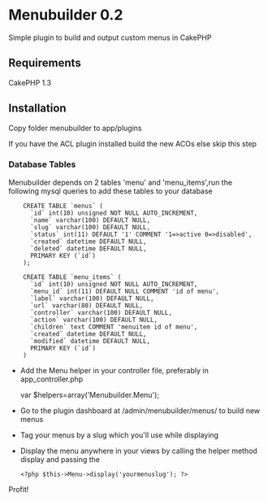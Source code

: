Menubuilder 0.2
================

Simple plugin to build and output custom menus in CakePHP

## Requirements
 CakePHP 1.3

 
## Installation
 
Copy folder menubuilder to app/plugins

If you have the ACL plugin installed build the new ACOs else skip this step

### Database Tables
	
Menubuilder depends on 2 tables 'menu' and 'menu_items',run the following mysql queries to add these tables to your database

		CREATE TABLE `menus` (
		  `id` int(10) unsigned NOT NULL AUTO_INCREMENT,
		  `name` varchar(100) DEFAULT NULL,
		  `slug` varchar(100) DEFAULT NULL,
		  `status` int(11) DEFAULT '1' COMMENT '1=>active 0=>disabled',
		  `created` datetime DEFAULT NULL,
		  `deleted` datetime DEFAULT NULL,
		  PRIMARY KEY (`id`)
		);

		CREATE TABLE `menu_items` (
		  `id` int(10) unsigned NOT NULL AUTO_INCREMENT,
		  `menu_id` int(11) DEFAULT NULL COMMENT 'id of menu',
		  `label` varchar(100) DEFAULT NULL,
		  `url` varchar(80) DEFAULT NULL,
		  `controller` varchar(100) DEFAULT NULL,
		  `action` varchar(100) DEFAULT NULL,
		  `children` text COMMENT 'menuitem id of menu',
		  `created` datetime DEFAULT NULL,
		  `modified` datetime DEFAULT NULL,
		  PRIMARY KEY (`id`)
		)

	
- 	Add the Menu helper in your controller file, preferably in app_controller.php

	var $helpers=array('Menubuilder.Menu');

-	Go to the plugin dashboard at <your site address>/admin/menubuilder/menus/ to build new menus

-	Tag your menus by a slug which you'll use while displaying
		
-  	Display the menu anywhere in your views by calling the helper method display and passing the 

		<?php $this->Menu->display('yourmenuslug'); ?>
	

Profit!

